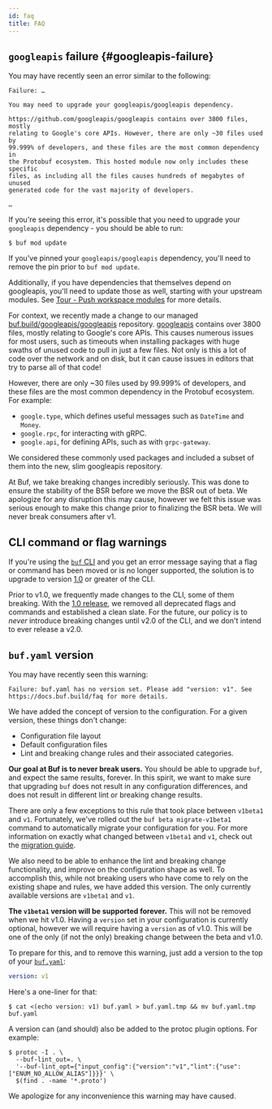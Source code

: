```yaml
---
id: faq
title: FAQ
---
```


## `googleapis` failure {#googleapis-failure}

You may have recently seen an error similar to the following:

```
Failure: …

You may need to upgrade your googleapis/googleapis dependency.

https://github.com/googleapis/googleapis contains over 3800 files, mostly
relating to Google's core APIs. However, there are only ~30 files used by
99.999% of developers, and these files are the most common dependency in
the Protobuf ecosystem. This hosted module now only includes these specific
files, as including all the files causes hundreds of megabytes of unused
generated code for the vast majority of developers.

…
```

If you're seeing this error, it's possible that you need to upgrade your
`googleapis` dependency - you should be able to run:

```terminal
$ buf mod update
```

If you've pinned your `googleapis/googleapis` dependency, you'll need to remove
the pin prior to `buf mod update`.

Additionally, if you have dependencies that themselves depend on googleapis,
you'll need to update those as well, starting with your upstream modules. See
[Tour - Push workspace modules](tour/push-workspace-modules) for more details.

For context, we recently made a change to our managed
[buf.build/googleapis/googleapis][googleapis] repository.
[googleapis][googleapis-github] contains over 3800 files, mostly relating to
Google's core APIs. This causes numerous issues for most users, such as timeouts
when installing packages with huge swaths of unused code to pull in just a few
files. Not only is this a lot of code over the network and on disk, but it can
cause issues in editors that try to parse all of that code!

However, there are only ~30 files used by 99.999% of developers, and these files
are the most common dependency in the Protobuf ecosystem. For example:

- `google.type`, which defines useful messages such as `DateTime` and `Money`.
- `google.rpc`, for interacting with gRPC.
- `google.api`, for defining APIs, such as with `grpc-gateway`.

We considered these commonly used packages and included a subset of them into
the new, slim googleapis repository.

At Buf, we take breaking changes incredibly seriously. This was done to ensure
the stability of the BSR before we move the BSR out of beta. We apologize for
any disruption this may cause, however we felt this issue was serious enough to
make this change prior to finalizing the BSR beta. We will never break consumers
after v1.

[repo]: https://github.com/bufbuild/buf
[v1]: https://github.com/bufbuild/buf/releases/tag/v1.0.0
[googleapis]: https://buf.build/googleapis/googleapis
[googleapis-github]: https://github.com/googleapis/googleapis

## CLI command or flag warnings

If you're using the [`buf` CLI][repo] and you get an error message saying that a
flag or command has been moved or is no longer supported, the solution is to
upgrade to version [1.0][v1] or greater of the CLI.

Prior to v1.0, we frequently made changes to the CLI, some of them breaking.
With the [1.0 release][v1], we removed all deprecated flags and commands and
established a clean slate. For the future, our policy is to _never_ introduce
breaking changes until v2.0 of the CLI, and we don't intend to ever release a
v2.0.

## `buf.yaml` version

You may have recently seen this warning:

```
Failure: buf.yaml has no version set. Please add "version: v1". See https://docs.buf.build/faq for more details.
```

We have added the concept of version to the configuration. For a given version,
these things don't change:

- Configuration file layout
- Default configuration files
- Lint and breaking change rules and their associated categories.

**Our goal at Buf is to never break users.** You should be able to upgrade
`buf`, and expect the same results, forever. In this spirit, we want to make
sure that upgrading `buf` does not result in any configuration differences, and
does not result in different lint or breaking change results.

There are only a few exceptions to this rule that took place between `v1beta1`
and `v1`. Fortunately, we've rolled out the `buf beta migrate-v1beta1` command
to automatically migrate your configuration for you. For more information on
exactly what changed between `v1beta1` and `v1`, check out the
[migration guide](configuration/v1beta1-migration-guide.md).

We also need to be able to enhance the lint and breaking change functionality,
and improve on the configuration shape as well. To accomplish this, while not
breaking users who have come to rely on the existing shape and rules, we have
added this version. The only currently available versions are `v1beta1` and
`v1`.

**The `v1beta1` version will be supported forever.** This will not be removed
when we hit v1.0. Having a `version` set in your configuration is currently
optional, however we will require having a `version` as of v1.0. This will be
one of the only (if not the only) breaking change between the beta and v1.0.

To prepare for this, and to remove this warning, just add a version to the top
of your [`buf.yaml`](configuration/v1/buf-yaml.md):

```yaml title="buf.yaml"
version: v1
```

Here's a one-liner for that:

```terminal
$ cat <(echo version: v1) buf.yaml > buf.yaml.tmp && mv buf.yaml.tmp buf.yaml
```

A version can (and should) also be added to the protoc plugin options. For
example:

```terminal
$ protoc -I . \
  --buf-lint_out=. \
  '--buf-lint_opt={"input_config":{"version":"v1","lint":{"use":["ENUM_NO_ALLOW_ALIAS"]}}}' \
  $(find . -name '*.proto')
```

We apologize for any inconvenience this warning may have caused.
